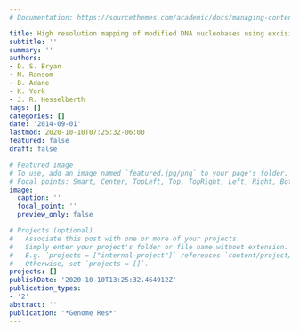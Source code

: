 ```yaml
---
# Documentation: https://sourcethemes.com/academic/docs/managing-content/

title: High resolution mapping of modified DNA nucleobases using excision repair enzymes
subtitle: ''
summary: ''
authors:
- D. S. Bryan
- M. Ransom
- B. Adane
- K. York
- J. R. Hesselberth
tags: []
categories: []
date: '2014-09-01'
lastmod: 2020-10-10T07:25:32-06:00
featured: false
draft: false

# Featured image
# To use, add an image named `featured.jpg/png` to your page's folder.
# Focal points: Smart, Center, TopLeft, Top, TopRight, Left, Right, BottomLeft, Bottom, BottomRight.
image:
  caption: ''
  focal_point: ''
  preview_only: false

# Projects (optional).
#   Associate this post with one or more of your projects.
#   Simply enter your project's folder or file name without extension.
#   E.g. `projects = ["internal-project"]` references `content/project/deep-learning/index.md`.
#   Otherwise, set `projects = []`.
projects: []
publishDate: '2020-10-10T13:25:32.464912Z'
publication_types:
- '2'
abstract: ''
publication: '*Genome Res*'
---
```

